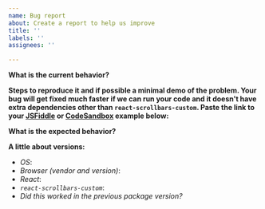 ```yaml
---
name: Bug report
about: Create a report to help us improve
title: ''
labels: ''
assignees: ''

---
```


**What is the current behavior?**

**Steps to reproduce it and if possible a minimal demo of the problem. Your bug will get fixed much faster if we can run your code and it doesn't have extra dependencies other than `react-scrollbars-custom`. Paste the link to your [JSFiddle](https://jsfiddle.net) or [CodeSandbox](https://codesandbox.io) example below:**

**What is the expected behavior?**

**A little about versions:**  
- _OS_: 
- _Browser (vendor and version)_: 
- _React_: 
- _`react-scrollbars-custom`_: 
- _Did this worked in the previous package version?_
